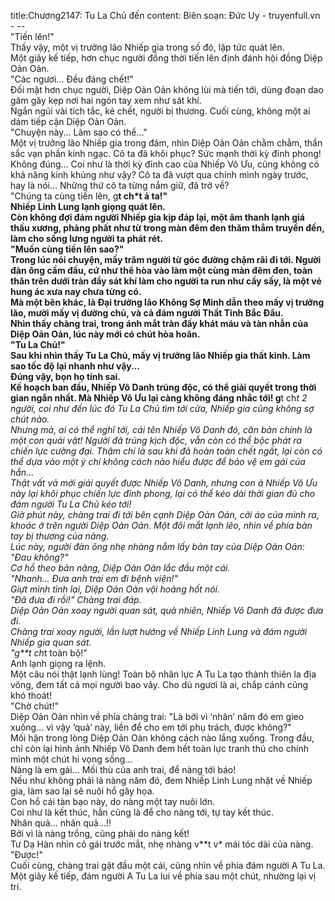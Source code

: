 title:Chương2147: Tu La Chủ đến
content:
Biên soạn: Đức Uy - truyenfull.vn<br>- --<br>"Tiến lên!"<br>Thấy vậy, một vị trưởng lão Nhiếp gia trong số đó, lập tức quát lên.<br>Một giây kế tiếp, hơn chục người đồng thời tiến lên định đánh hội đồng Diệp Oản Oản.<br>"Các ngươi... Đều đáng chết!"<br>Đối mặt hơn chục người, Diệp Oản Oản không lùi mà tiến tới, dùng đoạn dao găm gãy kẹp nơi hai ngón tay xem như sát khí.<br>Ngắn ngủi vài tích tắc, kẻ chết, người bị thương. Cuối cùng, không một ai dám tiếp cận Diệp Oản Oản.<br>"Chuyện này... Làm sao có thể..."<br>Một vị trưởng lão Nhiếp gia trong đám, nhìn Diệp Oản Oản chằm chằm, thần sắc vạn phần kinh ngạc. Cô ta đã khôi phục? Sức mạnh thời kỳ đỉnh phong!<br>Không đúng... Coi như là thời kỳ đỉnh cao của Nhiếp Vô Ưu, cũng không có khả năng kinh khủng như vậy? Cô ta đã vượt qua chính mình ngày trước, hay là nói... Những thứ cô ta từng nắm giữ, đã trở về?<br>"Chúng ta cùng tiến lên, g**t ch*t ả ta!"<br>Nhiếp Linh Lung lạnh giọng quát lên.<br>Còn không đợi đám người Nhiếp gia kịp đáp lại, một âm thanh lạnh giá thấu xương, phảng phất như từ trong màn đêm đen thăm thẳm truyền đến, làm cho sống lưng người ta phát rét.<br>"Muốn cùng tiến lên sao?"<br>Trong lúc nói chuyện, mấy trăm người từ góc đường chậm rãi đi tới. Người đàn ông cầm đầu, cứ như thể hòa vào làm một cùng màn đêm đen, toàn thân trên dưới tràn đầy sát khí làm cho người ta run như cầy sấy, là một vẻ hung ác xưa nay chưa từng có.<br>Mà một bên khác, là Đại trưởng lão Không Sợ Minh dẫn theo mấy vị trưởng lão, mười mấy vị đường chủ, và cả đám người Thất Tinh Bắc Đẩu.<br>Nhìn thấy chàng trai, trong ánh mắt tràn đầy khát máu và tàn nhẫn của Diệp Oản Oản, lúc này mới có chút hòa hoãn.<br>"Tu La Chủ!"<br>Sau khi nhìn thấy Tu La Chủ, mấy vị trưởng lão Nhiếp gia thất kinh. Làm sao tốc độ lại nhanh như vậy...<br>Đúng vậy, bọn họ tính sai.<br>Kế hoạch ban đầu, Nhiếp Vô Danh trúng độc, có thể giải quyết trong thời gian ngắn nhất. Mà Nhiếp Vô Ưu lại càng không đáng nhắc tới! g**t ch*t 2 người, coi như đến lúc đó Tu La Chủ tìm tới cửa, Nhiếp gia cũng không sợ chút nào.<br>Nhưng mà, ai có thể nghĩ tới, cái tên Nhiếp Vô Danh đó, căn bản chính là một con quái vật! Người đã trúng kịch độc, vẫn còn có thể bộc phát ra chiến lực cường đại. Thậm chí là sau khi đã hoàn toàn chết ngất, lại còn có thể dựa vào một ý chí không cách nào hiểu được để bảo vệ em gái của hắn...<br>Thật vất vả mới giải quyết được Nhiếp Vô Danh, nhưng con ả Nhiếp Vô Ưu này lại khôi phục chiến lực đỉnh phong, lại có thể kéo dài thời gian đủ cho đám người Tu La Chủ kéo tới!<br>Giờ phút này, chàng trai đi tới bên cạnh Diệp Oản Oản, cởi áo của mình ra, khoác ở trên người Diệp Oản Oản. Một đôi mắt lạnh lẽo, nhìn về phía bàn tay bị thương của nàng.<br>Lúc này, người đàn ông nhẹ nhàng nắm lấy bàn tay của Diệp Oản Oản: "Đau không?"<br>Cơ hồ theo bản năng, Diệp Oản Oản lắc đầu một cái.<br>"Nhanh... Đưa anh trai em đi bệnh viện!"<br>Giựt mình tỉnh lại, Diệp Oản Oản vội hoảng hốt nói.<br>"Đã đưa đi rồi!" Chàng trai đáp.<br>Diệp Oản Oản xoay người quan sát, quả nhiên, Nhiếp Vô Danh đã được đưa đi.<br>Chàng trai xoay người, lần lượt hướng về Nhiếp Linh Lung và đám người Nhiếp gia quan sát.<br>"g**t ch*t toàn bộ!"<br>Anh lạnh giọng ra lệnh.<br>Một câu nói thật lạnh lùng! Toàn bộ nhân lực A Tu La tạo thành thiên la địa võng, đem tất cả mọi người bao vây. Cho dù ngươi là ai, chắp cánh cũng khó thoát!<br>"Chờ chút!"<br>Diệp Oản Oản nhìn về phía chàng trai: "Là bởi vì ‘nhân’ năm đó em gieo xuống... vì vậy ‘quả’ này, liền để cho em tới phụ trách, được không?"<br>Mối hận trong lòng Diệp Oản Oản không cách nào lắng xuống. Trong đầu, chỉ còn lại hình ảnh Nhiếp Vô Danh đem hết toàn lực tranh thủ cho chính mình một chút hi vọng sống...<br>Nàng là em gái... Mối thù của anh trai, để nàng tới báo!<br>Nếu như không phải là nàng năm đó, đem Nhiếp Linh Lung nhặt về Nhiếp gia, làm sao lại sẽ nuôi hổ gây họa.<br>Con hổ cái tàn bạo này, do nàng một tay nuôi lớn.<br>Coi như là kết thúc, hẳn cũng là để cho nàng tới, tự tay kết thúc.<br>Nhân quả... nhân quả...!!<br>Bởi vì là nàng trồng, cũng phải do nàng kết!<br>Tư Dạ Hàn nhìn cô gái trước mắt, nhẹ nhàng v**t v* mái tóc dài của nàng.<br>"Được!"<br>Cuối cùng, chàng trai gật đầu một cái, cũng nhìn về phía đám người A Tu La.<br>Một giây kế tiếp, đám người A Tu La lui về phía sau một chút, nhường lại vị trí.